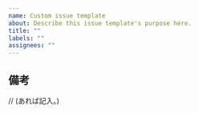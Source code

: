 ```yaml
---
name: Custom issue template
about: Describe this issue template's purpose here.
title: ""
labels: ""
assignees: ""
---
```


## 備考

// (あれば記入。)
